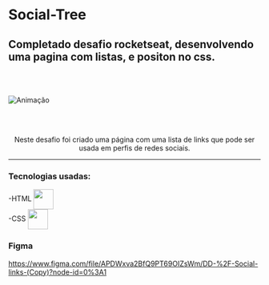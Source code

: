 # Social-Tree

## Completado desafio rocketseat, desenvolvendo uma pagina com listas, e positon no css.
<br>
<br>

![Animação](https://user-images.githubusercontent.com/85465530/159410764-6deb6d19-5506-4d95-8926-0028c3a73f68.gif)


<br> 
<br>
<p align = "center" >Neste desafio foi criado uma página com uma lista de links que pode ser usada em perfis de redes sociais.<p/>

<hr>

### Tecnologias usadas:
-HTML <img src="https://cdn.jsdelivr.net/gh/devicons/devicon/icons/html5/html5-original-wordmark.svg" height="40" widht="40" align="center" />
<br>
-CSS  <img src="https://cdn.jsdelivr.net/gh/devicons/devicon/icons/css3/css3-original-wordmark.svg" height="40" width="40" align="center"  />

### Figma
https://www.figma.com/file/APDWxva2BfQ9PT69OIZsWm/DD-%2F-Social-links-(Copy)?node-id=0%3A1
